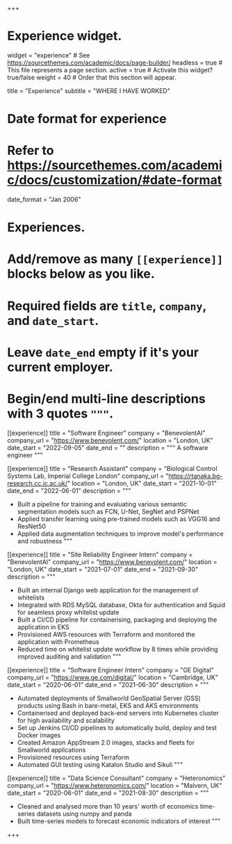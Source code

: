 +++
# Experience widget.
widget = "experience"  # See https://sourcethemes.com/academic/docs/page-builder/
headless = true  # This file represents a page section.
active = true  # Activate this widget? true/false
weight = 40  # Order that this section will appear.

title = "Experience"
subtitle = "WHERE I HAVE WORKED"

# Date format for experience
#   Refer to https://sourcethemes.com/academic/docs/customization/#date-format
date_format = "Jan 2006"

# Experiences.
#   Add/remove as many `[[experience]]` blocks below as you like.
#   Required fields are `title`, `company`, and `date_start`.
#   Leave `date_end` empty if it's your current employer.
#   Begin/end multi-line descriptions with 3 quotes `"""`.
[[experience]]
  title = "Software Engineer"
  company = "BenevolentAI"
  company_url = "https://www.benevolent.com/"
  location = "London, UK"
  date_start = "2022-09-05"
  date_end = ""
  description = """
  A software engineer
  """

[[experience]]
  title = "Research Assistant"
  company = "Biological Control Systems Lab, Imperial College London"
  company_url = "https://rtanaka.bg-research.cc.ic.ac.uk/"
  location = "London, UK"
  date_start = "2021-10-01"
  date_end = "2022-06-01"
  description = """
  * Built a pipeline for training and evaluating various semantic segmentation models such as FCN, U-Net, SegNet and PSPNet
  * Applied transfer learning using pre-trained models such as VGG16 and ResNet50
  * Applied data augmentation techniques to improve model's performance and robustness
  """

[[experience]]
  title = "Site Reliability Engineer Intern"
  company = "BenevolentAI"
  company_url = "https://www.benevolent.com/"
  location = "London, UK"
  date_start = "2021-07-01"
  date_end = "2021-09-30"
  description = """

  * Built an internal Django web application for the management of whitelists
  * Integrated with RDS MySQL database, Okta for authentication and Squid for seamless proxy whitelist update
  * Built a CI/CD pipeline for containerising, packaging and deploying the application in EKS
  * Provisioned AWS resources with Terraform and monitored the application with Prometheus
  * Reduced time on whitelist update workflow by 8 times while providing improved auditing and validation
  """

[[experience]]
  title = "Software Engineer Intern"
  company = "GE Digital"
  company_url = "https://www.ge.com/digital/"
  location = "Cambridge, UK"
  date_start = "2020-06-01"
  date_end = "2021-06-30"
  description = """

  * Automated deployments of Smallworld GeoSpatial Server (GSS) products using Bash in bare-metal, EKS and AKS environments
  * Containerised and deployed back-end servers into Kubernetes cluster for high availability and scalability
  * Set up Jenkins CI/CD pipelines to automatically build, deploy and test Docker images
  * Created Amazon AppStream 2.0 images, stacks and fleets for Smallworld applications
  * Provisioned resources using Terraform
  * Automated GUI testing using Katalon Studio and Sikuli
  """

  [[experience]]
  title = "Data Science Consultant"
  company = "Heteronomics"
  company_url = "https://www.heteronomics.com/"
  location = "Malvern, UK"
  date_start = "2020-06-01"
  date_end = "2021-08-30"
  description = """

  * Cleaned and analysed more than 10 years' worth of economics time-series datasets using numpy and panda
  * Built time-series models to forecast economic indicators of interest
  """
  
+++
